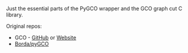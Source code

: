 Just the essential parts of the PyGCO wrapper and the GCO graph cut C library.

Original repos:

* GCO - [GitHub](https://github.com/nsubtil/gco-v3.0)
  or [Website](https://vision.cs.uwaterloo.ca/code/)
* [Borda/pyGCO](https://github.com/Borda/pyGCO)
